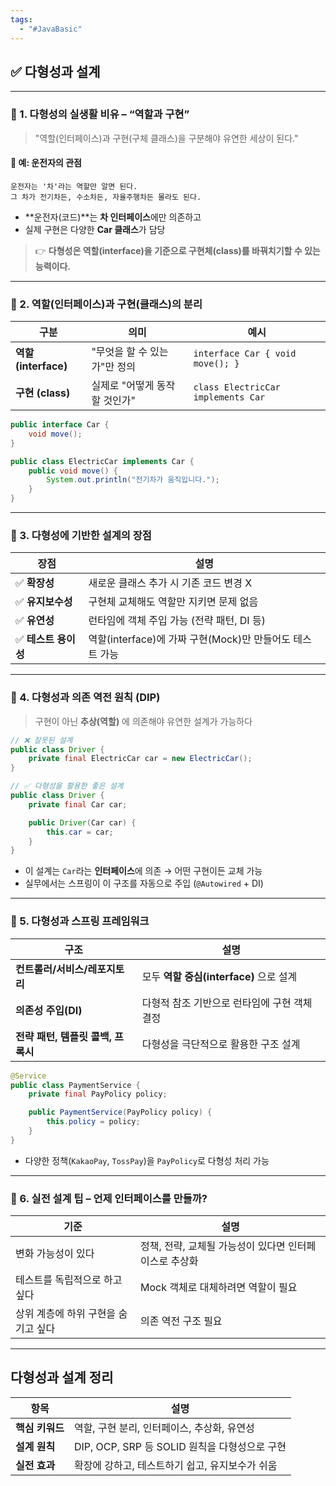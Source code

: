 ```yaml
---
tags:
  - "#JavaBasic"
---
```


## ✅ 다형성과 설계

---

### 🔹 1. 다형성의 실생활 비유 – “역할과 구현”

> "역할(인터페이스)과 구현(구체 클래스)을 구분해야 유연한 세상이 된다."

#### 🧍 예: 운전자의 관점
```text
운전자는 '차'라는 역할만 알면 된다.
그 차가 전기차든, 수소차든, 자율주행차든 몰라도 된다.
```
- **운전자(코드)**는 **차 인터페이스**에만 의존하고
- 실제 구현은 다양한 **Car 클래스**가 담당

> 👉 **다형성은 역할(interface)을 기준으로 구현체(class)를 바꿔치기할 수 있는 능력이다.**

---

### 🔹 2. 역할(인터페이스)과 구현(클래스)의 분리

|구분|의미|예시|
|---|---|---|
|**역할 (interface)**|"무엇을 할 수 있는가"만 정의|`interface Car { void move(); }`|
|**구현 (class)**|실제로 "어떻게 동작할 것인가"|`class ElectricCar implements Car`|

```java
public interface Car {
    void move();
}

public class ElectricCar implements Car {
    public void move() {
        System.out.println("전기차가 움직입니다.");
    }
}
```
---

### 🔹 3. 다형성에 기반한 설계의 장점

|장점|설명|
|---|---|
|✅ **확장성**|새로운 클래스 추가 시 기존 코드 변경 X|
|✅ **유지보수성**|구현체 교체해도 역할만 지키면 문제 없음|
|✅ **유연성**|런타임에 객체 주입 가능 (전략 패턴, DI 등)|
|✅ **테스트 용이성**|역할(interface)에 가짜 구현(Mock)만 만들어도 테스트 가능|

---

### 🔹 4. 다형성과 의존 역전 원칙 (DIP)

> 구현이 아닌 **추상(역할)** 에 의존해야 유연한 설계가 가능하다

```java
// ❌ 잘못된 설계
public class Driver {
    private final ElectricCar car = new ElectricCar();
}

// ✅ 다형성을 활용한 좋은 설계
public class Driver {
    private final Car car;

    public Driver(Car car) {
        this.car = car;
    }
}
```
- 이 설계는 `Car`라는 **인터페이스**에 의존 → 어떤 구현이든 교체 가능
- 실무에서는 스프링이 이 구조를 자동으로 주입 (`@Autowired` + DI)

---

### 🔹 5. 다형성과 스프링 프레임워크

|구조|설명|
|---|---|
|**컨트롤러/서비스/레포지토리**|모두 **역할 중심(interface)** 으로 설계|
|**의존성 주입(DI)**|다형적 참조 기반으로 런타임에 구현 객체 결정|
|**전략 패턴, 템플릿 콜백, 프록시**|다형성을 극단적으로 활용한 구조 설계|

```java
@Service
public class PaymentService {
    private final PayPolicy policy;

    public PaymentService(PayPolicy policy) {
        this.policy = policy;
    }
}
```
- 다양한 정책(`KakaoPay`, `TossPay`)을 `PayPolicy`로 다형성 처리 가능

---

### 🔹 6. 실전 설계 팁 – 언제 인터페이스를 만들까?

| 기준                   | 설명                              |
| -------------------- | ------------------------------- |
| 변화 가능성이 있다           | 정책, 전략, 교체될 가능성이 있다면 인터페이스로 추상화 |
| 테스트를 독립적으로 하고 싶다     | Mock 객체로 대체하려면 역할이 필요           |
| 상위 계층에 하위 구현을 숨기고 싶다 | 의존 역전 구조 필요                     |

---

## 다형성과 설계 정리

|항목|설명|
|---|---|
|**핵심 키워드**|역할, 구현 분리, 인터페이스, 추상화, 유연성|
|**설계 원칙**|DIP, OCP, SRP 등 SOLID 원칙을 다형성으로 구현|
|**실전 효과**|확장에 강하고, 테스트하기 쉽고, 유지보수가 쉬움|